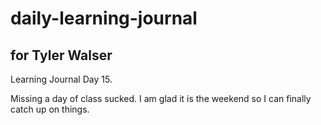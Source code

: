 # daily-learning-journal

## for Tyler Walser

Learning Journal Day 15.

Missing a day of class sucked. I am glad it is the weekend so I can finally catch up on things. 
